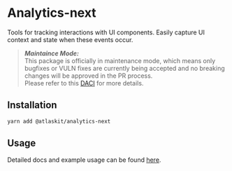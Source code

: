 # Analytics-next
Tools for tracking interactions with UI components. Easily capture UI context and state when these events occur.

> **_Maintaince Mode:_** \
This package is officially in maintenance mode, which means only bugfixes or VULN fixes are currently being accepted and no breaking changes will be approved in the PR process. \
Please refer to this [DACI](https://hello.atlassian.net/wiki/spaces/APD/pages/2470435075/DACI+analytics-next+in+a+maintenance+mode) for more details.

## Installation

```sh
yarn add @atlaskit/analytics-next
```

## Usage

Detailed docs and example usage can be found [here](https://atlaskit.atlassian.com/packages/analytics/analytics-next).
